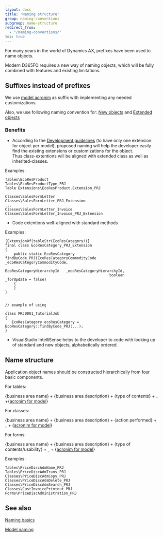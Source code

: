 ```yaml
---
layout: docs
title: 'Naming structure'
group: naming-conventions
subgroup: name-structure
redirect_from:
  - "/naming-conventions/"
toc: true
---
```


For many years in the world of Dynamics AX, prefixes have been used to name objects.

Modern D365FO requires a new way of naming objects, which will be fully combined with features and existing limitations.

## Suffixes instead of prefixes

We use [model acronim](/naming-conventions/model-naming/) as suffix with implementing any needed customizations. 

Also, we use following naming convention for: [New objects](/naming-conventions/application-objects/new-objects/) and [Extended objects](/naming-conventions/application-objects/extended-objects/) 


### Benefits

- According to the [Development guidelines](/development-guidelines/overview/) (to have only one extension for object per model), proposed naming will help the developer easily find the existing extensions or customizations for the object.<br/>Thus class-extentions will be aligned with extended class as well as inherited-classes.

Examples:

```
Tables\EcoResProduct
Tables\EcoResProductType_PRJ
Table Extensions\EcoResProduct.Extension_PRJ

Classes\SalesFormLetter
Classes\SalesFormLetter_PRJ_Extension
...
Classes\SalesFormLetter_Invoice
Classes\SalesFormLetter_Invoice_PRJ_Extension
```

- Code extentions well-aligned with standard methods

Examples:

```
[ExtensionOf(tableStr(EcoResCategory))]
final class EcoResCategory_PRJ_Extension
{
    public static EcoResCategory findByCode_PRJ(EcoResCategoryCommodityCode _ecoResCategoryCommodityCode,
                                                EcoResCategoryHierarchyId   _ecoResCategoryHierarchyId,
                                                boolean                     _forUpdate = false)
    {
    }
}


// example of using

class PRJ0001_TutorialJob
{
   EcoResCategory ecoResCategory = EcoResCategory::findByCode_PRJ(...);
}

```

- VisualStudio IntelliSense helps to the developer to code with looking up of standard and new objects, alphabetically ordered.

## Name structure

Application object names should be constructed hierarchically from four basic components.

For tables:

{business area name} + {business area description} + {type of contents} + _ +{[acronim for model](model-naming.md)}

For classes:

{business area name} + {business area description} + {action performed} + _ + {[acronim for model](model-naming.md)}

For forms:

{business area name} + {business area description} + {type of contents/usability} + _ + {[acronim for model](model-naming.md)}


Examples:

```
Tables\PriceDiscAdmName_PRJ
Tables\PriceDiscAdmTrans_PRJ
Classes\PriceDiscAdmCopy_PRJ
Classes\PriceDiscAdmDelete_PRJ
Classes\PriceDiscAdmSearch_PRJ
Classes\CustInvoicePrintout_PRJ
Forms\PriceDiscAdministration_PRJ
```

## See also

[Naming basics](naming-basics.md)

[Model naming](model-naming.md)
